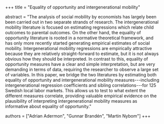 +++
title = "Equality of opportunity and intergenerational mobility"

abstract = "The analysis of social mobility by economists has largely been been carried out in two separate strands of research. The intergenerational mobility literature is focused on estimating regressions which relate child outcomes to parental outcomes. On the other hand, the equality of opportunity literature is rooted in a normative theoretical framework, and has only more recently started generating empirical estimates of social mobility. Intergenerational mobility regressions are empirically attractive because they are relatively straight-forward to estimate, but it is not always obvious how they should be interpreted. In contrast to this, equality of opportunity measures have a clear and simple interpretation, but are very demanding in terms of data, requiring the researcher to observe a large set of variables. In this paper, we bridge the two literatures by estimating both equality of opportunity and intergenerational mobility measures---including intergenerational regression coefficients and sibling correlations---for 125 Swedish local labor markets. This allows us to test to what extent the different measures correlate, providing valuable empirical evidence on the plausibility of interpreting intergenerational mobility measures as informative about equality of opportunity."

authors = ["Adrian Adermon", "Gunnar Brandén", "Martin Nybom"]
+++
